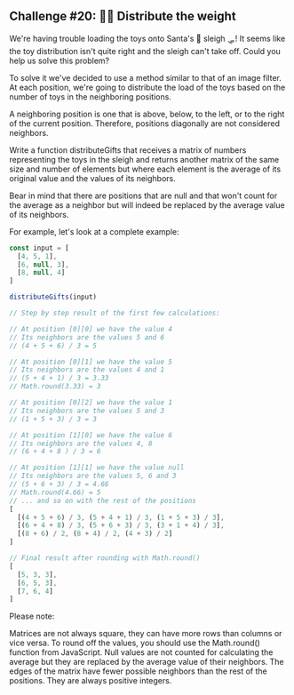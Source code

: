 ## Challenge #20: 🏋️‍♂️ Distribute the weight

We're having trouble loading the toys onto Santa's 🎅 sleigh 🛷! It seems like the toy distribution isn't quite right and the sleigh can't take off. Could you help us solve this problem?

To solve it we've decided to use a method similar to that of an image filter. At each position, we're going to distribute the load of the toys based on the number of toys in the neighboring positions.

A neighboring position is one that is above, below, to the left, or to the right of the current position. Therefore, positions diagonally are not considered neighbors.

Write a function distributeGifts that receives a matrix of numbers representing the toys in the sleigh and returns another matrix of the same size and number of elements but where each element is the average of its original value and the values of its neighbors.

Bear in mind that there are positions that are null and that won't count for the average as a neighbor but will indeed be replaced by the average value of its neighbors.

For example, let's look at a complete example:

```javascript
const input = [
  [4, 5, 1],
  [6, null, 3],
  [8, null, 4]
]

distributeGifts(input)

// Step by step result of the first few calculations:

// At position [0][0] we have the value 4
// Its neighbors are the values 5 and 6
// (4 + 5 + 6) / 3 = 5

// At position [0][1] we have the value 5
// Its neighbors are the values 4 and 1
// (5 + 4 + 1) / 3 = 3.33
// Math.round(3.33) = 3

// At position [0][2] we have the value 1
// Its neighbors are the values 5 and 3
// (1 + 5 + 3) / 3 = 3

// At position [1][0] we have the value 6
// Its neighbors are the values 4, 8
// (6 + 4 + 8 ) / 3 = 6

// At position [1][1] we have the value null
// Its neighbors are the values 5, 6 and 3
// (5 + 6 + 3) / 3 = 4.66
// Math.round(4.66) = 5
// ... and so on with the rest of the positions
[
  [(4 + 5 + 6) / 3, (5 + 4 + 1) / 3, (1 + 5 + 3) / 3],
  [(6 + 4 + 8) / 3, (5 + 6 + 3) / 3, (3 + 1 + 4) / 3],
  [(8 + 6) / 2, (8 + 4) / 2, (4 + 3) / 2]
]

// Final result after rounding with Math.round()
[
  [5, 3, 3],
  [6, 5, 3],
  [7, 6, 4]
]
```
Please note:

Matrices are not always square, they can have more rows than columns or vice versa.
To round off the values, you should use the Math.round() function from JavaScript.
Null values are not counted for calculating the average but they are replaced by the average value of their neighbors.
The edges of the matrix have fewer possible neighbors than the rest of the positions.
They are always positive integers.
